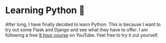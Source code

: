 # Learning Python 🐍

After long, I have finally decided to learn Python. This is because I want to try out some Flask and Django and see what they have to offer. I am following a free [9 hour course](https://www.youtube.com/watch?v=qwAFL1597eM) on YouTube. Feel free to try it out yourself.

